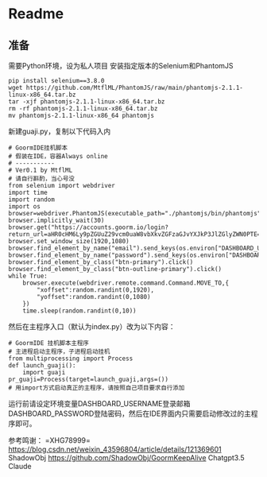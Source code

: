 # Readme
## 准备
需要Python环境，设为私人项目
安装指定版本的Selenium和PhantomJS
```
pip install selenium==3.8.0
wget https://github.com/MtflML/PhantomJS/raw/main/phantomjs-2.1.1-linux-x86_64.tar.bz
tar -xjf phantomjs-2.1.1-linux-x86_64.tar.bz
rm -rf phantomjs-2.1.1-linux-x86_64.tar.bz
mv phantomjs-2.1.1-linux-x86_64 phantomjs
```
新建guaji.py，复制以下代码入内
```
# GoormIDE挂机脚本
# 假装在IDE，容器Always online
# -----------
# Ver0.1 by MtflML
# 请自行斟酌，当心号没
from selenium import webdriver
import time
import random
import os
browser=webdriver.PhantomJS(executable_path="./phantomjs/bin/phantomjs")
browser.implicitly_wait(30)
browser.get("https://accounts.goorm.io/login?return_url=aHR0cHM6Ly9pZGUuZ29vcm0uaW8vbXkvZGFzaGJvYXJkP3JlZGlyZWN0PTE=") 
browser.set_window_size(1920,1080)                                        
browser.find_element_by_name("email").send_keys(os.environ["DASHBOARD_USERNAME"])
browser.find_element_by_name("password").send_keys(os.environ["DASHBOARD_PASSWORD"])
browser.find_element_by_class("btn-primary").click()                               
browser.find_element_by_class("btn-outline-primary").click()              
while True:
    browser.execute(webdriver.remote.command.Command.MOVE_TO,{
        "xoffset":random.randint(0,1920),
        "yoffset":random.randint(0,1080)
    })                                                                    
    time.sleep(random.randint(0,10))
```
然后在主程序入口（默认为index.py）改为以下内容：
```
# GoormIDE 挂机脚本主程序
# 主进程启动主程序，子进程启动挂机
from multiprocessing import Process
def launch_guaji():
    import guaji
pr_guaji=Process(target=launch_guaji,args=())
# 用import方式启动真正的主程序，请按照自己项目要求自行添加
```
运行前请设定环境变量DASHBOARD_USERNAME登录邮箱DASHBOARD_PASSWORD登陆密码，然后在IDE界面内只需要启动修改过的主程序即可。

参考鸣谢：
=XHG78999= https://blog.csdn.net/weixin_43596804/article/details/121369601
ShadowObj https://github.com/ShadowObj/GoormKeepAlive
Chatgpt3.5
Claude
